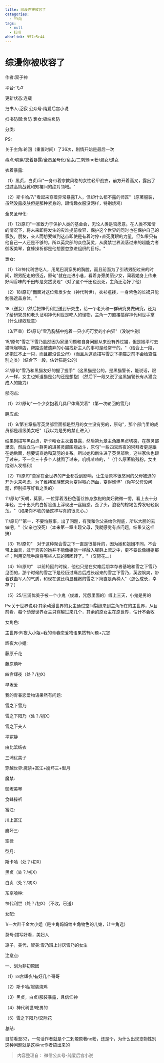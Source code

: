 ```yaml
---
title: 综漫你被收容了
categories:
  - YY向
tags:
  - null
  - 扫书
abbrlink: 957e5c44
---
```

# 综漫你被收容了
作者:双子神

平台:飞卢

更新状态:连载

扫书人:乏寂 公众号:纯爱后宫小说

扫书防御:负防 亵女:极端负防

分类:

PS:

关于主角:轮回（重置时间）了36次，剧情开始是最后一次

毒点:魂穿/衣着暴露/全员圣母化/亵女/二刺螈nc粉/漏女/送女

衣着暴露:

（1）黑贞，白贞/5/"一身带着宗教风格的女性轻甲战衣，前方开着高叉，露出了过膝高筒战靴和短裙间的绝对领域。"

（2）斯卡哈/7/"看起来穿着异常暴露T人，但却什么都不露的师匠"（原著服装，虽然没露皮肤但是那种紧身的，跟情趣衣服没两样，特别烧鸡）

全员圣母化:

（1）12/原句"一家致力于保护人类的基金会，无论人类是否愿意。在人类不知情的情况下，将未来即将发生的灾难提前收容，保护这个世界的同时也在保护自己的家族，朋友，亲人而想要做到这点即使是有着时停+直死魔眼的力量，但如果只有他自己一人还是不够的。所以英灵部的众位英灵，从魔禁世界流落过来的超能力者御坂美琴，食蜂操祈都是他想要忽悠进组织的目标。"

亵女:

（1）13/神代利世吃人，用尾巴洞穿男的胸膛，而且前面为了引诱男配过来的时间，跟男配走的很近，原句"就在走进小巷，看着身旁美丽少女，闻着她身上传来好闻香味的千田却是突然发现"（对了这个千田也没死，主角还治好了他）

（2）18/原句"而面对这位紫发少女（神代利世），衣衫褴褛，一身紫色的长裙只能勉强遮盖身体，"

18（送女）/然后把神代利世送到研究生，给一个老头和一群研究员做研究，还为了给研究员和老头证明神代利世是吃人的怪物，主角一刀直接插穿神代利世手掌（什么绿奴玩意）

（3/严重）15/原句"雪乃胸脯中抱着一只小巧可爱的小白猫"（没说性别）

15/原句"雪之下雪乃虽然因为家里问题和自身问题从来没有养过猫，但是她平时去猫咪咖啡店，帮路边被遗弃的小猫找新主人的事可是经常干的。"（结合上一段，还抱过不止一只，而且都没说公母）（而且从这章描写雪之下抱猫之前不会检查性别之类）（结合下一段，估计猫是公的）

31/原句"雪乃和黑猫友好的握了握手"（这黑猫是公的，是黑猫警长，能说话，跟人一样，女主也知道猫是公的还是想抱）（然后下一段又说了这黑猫警长有从猫变成人的能力）

郁闷点:

（1）22/原句"一个少女抱着几具尸体痛哭着"（第一次轮回的雪乃）

膈应点:

（1）9/第五章描写英灵部里面都是型月的女主没有男的，原句"，那个部门里的成员都是超级美女吧"（我以为是男的禁止进入）

结果刚描写黑白贞，斯卡哈女主衣着暴露，然后第九章主角跟黑贞切磋，在英灵部里面，然后立马一群男的进英灵部围观战斗，原句"一些四宫辉夜的崇拜者更是跟在她后面，想要调查她和莫羽的关系。所以她和新生进了英灵部后，这些家伙也跟了过来，不一会三十多个人就围了过来，叽叽喳喳的，"（什么原著脑残粉，女主给别人发福利）

（2）11/原句"莫家在全世界的产业都受到影响，让生活原本很悠闲的父母被迫的开为未来考虑，为了维持家族繁荣为变得呕心沥血，变得憔悴"（你写父母没问题，但别描写好看之类的）

11/原句"天朝，莫家，一位穿着浅粉色蕾丝修身旗袍的美妇微微一愣，看上去十分年轻，三十出头的白皙脸蛋上浮现出一丝疑惑。歪了头，浪卷的棕褐色秀发轻轻飘荡。"（如果你不收的话这样写真的很恶心。）

11/原句""第一，不要怕惹事，出了问题，有我和你父亲给你兜底，所以大胆的去做吧。"（父亲也没死）（本来第一章出现父母，我就感觉有点问题，结果又这样搞）

（3）15/原句"　对于这种聚会雪之下一直是很排斥的，因为她和姐姐不同，不会带上面具，过于真实的她并不能像姐姐一样融入哪群上流之中，更不要说像姐姐那样；利用交际手段将哪些人玩的团团转了。"（交际花。。）

（4）16/原句"　以前轮回的时候，他也只是在灾难后期幸存者基地和雪之下雪乃见面的，那个时候的雪之下是经历过痛苦后成长起来的雪之下雪乃，英姿飒爽，带着铁血军人的气质，和现在这还稍显稚嫩的雪之下简直是两种人"（怎么成长，幸存？）

（5）25/三浦优美子被一个小鬼（俊雄，咒怨里面的）缠上三天，小鬼是男的

Ps:关于世界说明:其余动漫世界的女主通过空间裂缝来到主角所在的主世界，从目前看，每个动漫世界女主只穿越过来几个，其余的原女主在原世界，估计不会收

女角色:

主世界:辉夜大小姐+我的青春恋爱物语果然有问题+咒怨

辉夜大小姐:

藤原千花

藤原萌叶

四宫辉夜（处？/初X）

早坂爱

我的青春恋爱物语果然有问题:

雪之下雪乃

雪之下阳乃（处？/初X）

雪之下夫人

平冢静

由比滨结衣

三浦优美子

穿越世界:魔禁+富江+崩坏三+型月

魔禁:

御坂美琴

食蜂操祈

富江:

川上富江

崩坏三:

空律

型月:

斯卡哈（处？/初X）

黑贞（处？/初Ⅹ）

白贞（处？/初X）

东京喰种:

神代利世（处？/初X）（不收，已送）

女配:

1/一大群千金大小姐（是主角妈妈给主角物色的儿媳，让主角选）

莫母:描写好看，美妇人

凉子，美代，智美:雪乃班上讨厌雪乃的女生

注意点:

一、划为非初原因

（1）四宫辉夜/有好几个哥哥

（2）斯卡哈/服装烧鸡

（3）黑贞，白贞/服装暴露，且信仰神

（4）神代利世/吃男的

（5）雪之下阳乃/交际花

总结:

目前看至32，一句话作者就是个二刺螈原著nc粉，还是个，为什么出现宠物性别这种问题就是这种nc作者搞出来的


> 内容整理自： 微信公众号-纯爱后宫小说